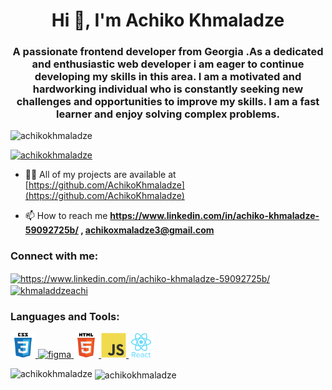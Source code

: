<h1 align="center">Hi 👋, I'm Achiko Khmaladze</h1>
<h3 align="center">A passionate frontend developer from Georgia .As a dedicated and enthusiastic web developer i am eager to continue developing my skills in this area. I am a motivated and hardworking individual who is constantly seeking new challenges and opportunities to improve my skills. I am a fast learner and enjoy solving complex problems.</h3>

<p align="left"> <img src="https://komarev.com/ghpvc/?username=achikokhmaladze&label=Profile%20views&color=0e75b6&style=flat" alt="achikokhmaladze" /> </p>

<p align="left"> <a href="https://github.com/ryo-ma/github-profile-trophy"><img src="https://github-profile-trophy.vercel.app/?username=achikokhmaladze" alt="achikokhmaladze" /></a> </p>


- 👨‍💻 All of my projects are available at [https://github.com/AchikoKhmaladze](https://github.com/AchikoKhmaladze)

- 📫 How to reach me **https://www.linkedin.com/in/achiko-khmaladze-59092725b/ , achikoxmaladze3@gmail.com**

<h3 align="left">Connect with me:</h3>
<p align="left">
<a href="https://linkedin.com/in/https://www.linkedin.com/in/achiko-khmaladze-59092725b/" target="blank"><img align="center" src="https://raw.githubusercontent.com/rahuldkjain/github-profile-readme-generator/master/src/images/icons/Social/linked-in-alt.svg" alt="https://www.linkedin.com/in/achiko-khmaladze-59092725b/" height="30" width="40" /></a>
<a href="https://instagram.com/khmaladdzeachi" target="blank"><img align="center" src="https://raw.githubusercontent.com/rahuldkjain/github-profile-readme-generator/master/src/images/icons/Social/instagram.svg" alt="khmaladdzeachi" height="30" width="40" /></a>
</p>

<h3 align="left">Languages and Tools:</h3>
<p align="left"> <a href="https://www.w3schools.com/css/" target="_blank" rel="noreferrer"> <img src="https://raw.githubusercontent.com/devicons/devicon/master/icons/css3/css3-original-wordmark.svg" alt="css3" width="40" height="40"/> </a> <a href="https://www.figma.com/" target="_blank" rel="noreferrer"> <img src="https://www.vectorlogo.zone/logos/figma/figma-icon.svg" alt="figma" width="40" height="40"/> </a> <a href="https://www.w3.org/html/" target="_blank" rel="noreferrer"> <img src="https://raw.githubusercontent.com/devicons/devicon/master/icons/html5/html5-original-wordmark.svg" alt="html5" width="40" height="40"/> </a> <a href="https://developer.mozilla.org/en-US/docs/Web/JavaScript" target="_blank" rel="noreferrer"> <img src="https://raw.githubusercontent.com/devicons/devicon/master/icons/javascript/javascript-original.svg" alt="javascript" width="40" height="40"/> </a> <a href="https://reactjs.org/" target="_blank" rel="noreferrer"> <img src="https://raw.githubusercontent.com/devicons/devicon/master/icons/react/react-original-wordmark.svg" alt="react" width="40" height="40"/> </a> </p>

<p><img align="left" src="https://github-readme-stats.vercel.app/api/top-langs?username=achikokhmaladze&show_icons=true&locale=en&layout=compact" alt="achikokhmaladze" /></p>

<p>&nbsp;<img align="center" src="https://github-readme-stats.vercel.app/api?username=achikokhmaladze&show_icons=true&locale=en" alt="achikokhmaladze" /></p>
